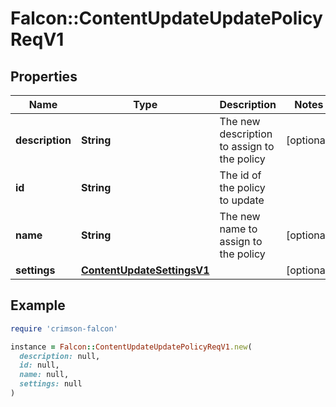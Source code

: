 # Falcon::ContentUpdateUpdatePolicyReqV1

## Properties

| Name | Type | Description | Notes |
| ---- | ---- | ----------- | ----- |
| **description** | **String** | The new description to assign to the policy | [optional] |
| **id** | **String** | The id of the policy to update |  |
| **name** | **String** | The new name to assign to the policy | [optional] |
| **settings** | [**ContentUpdateSettingsV1**](ContentUpdateSettingsV1.md) |  | [optional] |

## Example

```ruby
require 'crimson-falcon'

instance = Falcon::ContentUpdateUpdatePolicyReqV1.new(
  description: null,
  id: null,
  name: null,
  settings: null
)
```

